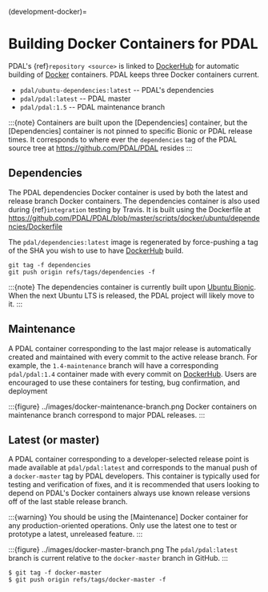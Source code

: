 (development-docker)=

# Building Docker Containers for PDAL

PDAL's {ref}`repository <source>` is linked to [DockerHub] for automatic
building of [Docker] containers. PDAL keeps three Docker containers current.

- `pdal/ubuntu-dependencies:latest` -- PDAL's dependencies
- `pdal/pdal:latest` -- PDAL master
- `pdal/pdal:1.5` -- PDAL maintenance branch

:::{note}
Containers are built upon the [Dependencies] container, but the
[Dependencies] container is not pinned to specific Bionic or PDAL release
times. It corresponds to where ever the `dependencies` tag of the PDAL
source tree at <https://github.com/PDAL/PDAL> resides
:::

## Dependencies

The PDAL dependencies Docker container is used by both the latest and release
branch Docker containers. The dependencies container is also used during
{ref}`integration` testing by Travis. It is built using the Dockerfile at
<https://github.com/PDAL/PDAL/blob/master/scripts/docker/ubuntu/dependencies/Dockerfile>

The `pdal/dependencies:latest` image is regenerated by force-pushing a tag of
the SHA you wish to use to have [DockerHub] build.

```
git tag -f dependencies
git push origin refs/tags/dependencies -f
```

:::{note}
The dependencies container is currently built upon [Ubuntu Bionic]. When
the next Ubuntu LTS is released, the PDAL project will likely move to it.
:::

## Maintenance

A PDAL container corresponding to the last major release is automatically
created and maintained with every commit to the active release branch. For
example, the `1.4-maintenance` branch will have a corresponding
`pdal/pdal:1.4` container made with every commit on [DockerHub]. Users are
encouraged to use these containers for testing, bug confirmation, and deployment

:::{figure} ../images/docker-maintenance-branch.png
Docker containers on maintenance branch correspond to major PDAL releases.
:::

## Latest (or master)

A PDAL container corresponding to a developer-selected release point is made
available at `pdal/pdal:latest` and corresponds to the manual push of a
`docker-master` tag by PDAL developers. This container is typically used for
testing and verification of fixes, and it is recommended that users looking to
depend on PDAL's Docker containers always use known release versions off of the
last stable release branch.

:::{warning}
You should be using the [Maintenance] Docker container for any
production-oriented operations. Only use the latest one to test or prototype
a latest, unreleased feature.
:::

:::{figure} ../images/docker-master-branch.png
The `pdal/pdal:latest` branch is current relative to the `docker-master`
branch in GitHub.
:::

```
$ git tag -f docker-master
$ git push origin refs/tags/docker-master -f
```

[docker]: https://www.docker.com/
[dockerhub]: https://hub.docker.com/r/pdal/pdal/
[ubuntu bionic]: http://releases.ubuntu.com/18.04/
